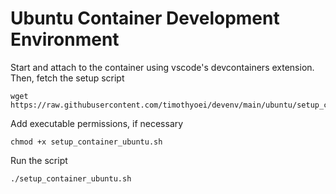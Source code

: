 # Ubuntu Container Development Environment
Start and attach to the container using vscode's devcontainers extension. Then, fetch the setup script
```
wget https://raw.githubusercontent.com/timothyoei/devenv/main/ubuntu/setup_container_ubuntu.sh
```

Add executable permissions, if necessary
```
chmod +x setup_container_ubuntu.sh
```

Run the script
```
./setup_container_ubuntu.sh
```